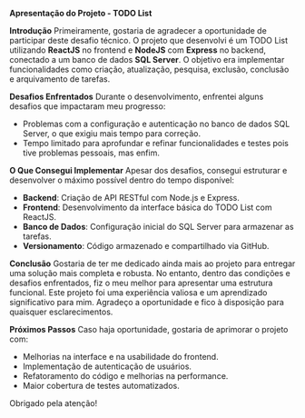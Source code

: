**Apresentação do Projeto - TODO List**

**Introdução**
Primeiramente, gostaria de agradecer a oportunidade de participar deste desafio técnico. O projeto que desenvolvi é um TODO List utilizando **ReactJS** no frontend e **NodeJS** com **Express** no backend, conectado a um banco de dados **SQL Server**. O objetivo era implementar funcionalidades como criação, atualização, pesquisa, exclusão, conclusão e arquivamento de tarefas.

**Desafios Enfrentados**
Durante o desenvolvimento, enfrentei alguns desafios que impactaram meu progresso:
- Problemas com a configuração e autenticação no banco de dados SQL Server, o que exigiu mais tempo para correção.
- Tempo limitado para aprofundar e refinar funcionalidades e testes pois tive problemas pessoais, mas enfim.

**O Que Consegui Implementar**
Apesar dos desafios, consegui estruturar e desenvolver o máximo possível dentro do tempo disponível:
- **Backend**: Criação de API RESTful com Node.js e Express.
- **Frontend**: Desenvolvimento da interface básica do TODO List com ReactJS.
- **Banco de Dados**: Configuração inicial do SQL Server para armazenar as tarefas.
- **Versionamento**: Código armazenado e compartilhado via GitHub.

**Conclusão**
Gostaria de ter me dedicado ainda mais ao projeto para entregar uma solução mais completa e robusta. No entanto, dentro das condições e desafios enfrentados, fiz o meu melhor para apresentar uma estrutura funcional. Este projeto foi uma experiência valiosa e um aprendizado significativo para mim. Agradeço a oportunidade e fico à disposição para quaisquer esclarecimentos.

**Próximos Passos**
Caso haja oportunidade, gostaria de aprimorar o projeto com:
- Melhorias na interface e na usabilidade do frontend.
- Implementação de autenticação de usuários.
- Refatoramento do código e melhorias na performance.
- Maior cobertura de testes automatizados.

Obrigado pela atenção!
